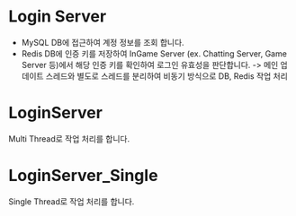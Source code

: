 # Login Server
- MySQL DB에 접근하여 계정 정보를 조회 합니다.
- Redis DB에 인증 키를 저장하여 InGame Server (ex. Chatting Server, Game Server 등)에서 해당 인증 키를 확인하여 로그인 유효성을 판단합니다.
-> 메인 업데이트 스레드와 별도로 스레드를 분리하여 비동기 방식으로 DB, Redis 작업 처리

# LoginServer
Multi Thread로 작업 처리를 합니다.

# LoginServer_Single
Single Thread로 작업 처리를 합니다.
